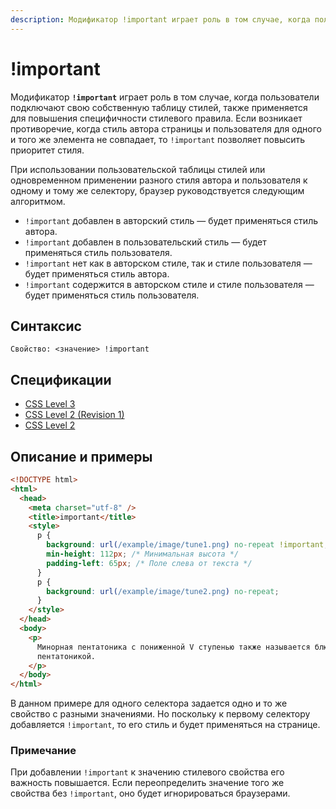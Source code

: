 ```yaml
---
description: Модификатор !important играет роль в том случае, когда пользователи подключают свою собственную таблицу стилей, также применяется для повышения специфичности стилевого правила
---
```


# !important

Модификатор **`!important`** играет роль в том случае, когда пользователи подключают свою собственную таблицу стилей, также применяется для повышения специфичности стилевого правила. Если возникает противоречие, когда стиль автора страницы и пользователя для одного и того же элемента не совпадает, то `!important` позволяет повысить приоритет стиля.

При использовании пользовательской таблицы стилей или одновременном применении разного стиля автора и пользователя к одному и тому же селектору, браузер руководствуется следующим алгоритмом.

- `!important` добавлен в авторский стиль — будет применяться стиль автора.
- `!important` добавлен в пользовательский стиль — будет применяться стиль пользователя.
- `!important` нет как в авторском стиле, так и стиле пользователя — будет применяться стиль автора.
- `!important` содержится в авторском стиле и стиле пользователя — будет применяться стиль пользователя.

## Синтаксис

```
Свойство: <значение> !important
```

## Спецификации

- [CSS Level 3](http://www.w3.org/TR/css-cascade-3/#importance)
- [CSS Level 2 (Revision 1)](http://www.w3.org/TR/CSS21/cascade.html#important-rules)
- [CSS Level 2](http://www.w3.org/TR/CSS2/cascade.html#important-rules)

## Описание и примеры

```html
<!DOCTYPE html>
<html>
  <head>
    <meta charset="utf-8" />
    <title>important</title>
    <style>
      p {
        background: url(/example/image/tune1.png) no-repeat !important;
        min-height: 112px; /* Минимальная высота */
        padding-left: 65px; /* Поле слева от текста */
      }
      p {
        background: url(/example/image/tune2.png) no-repeat;
      }
    </style>
  </head>
  <body>
    <p>
      Минорная пентатоника с пониженной V ступенью также называется блюзовой
      пентатоникой.
    </p>
  </body>
</html>
```

В данном примере для одного селектора задается одно и то же свойство с разными значениями. Но поскольку к первому селектору добавляется `!important`, то его стиль и будет применяться на странице.

### Примечание

При добавлении `!important` к значению стилевого свойства его важность повышается. Если переопределить значение того же свойства без `!important`, оно будет игнорироваться браузерами.
